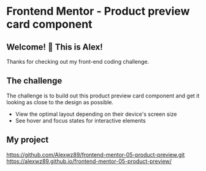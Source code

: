 # Frontend Mentor - Product preview card component

## Welcome! 👋 This is Alex!

Thanks for checking out my front-end coding challenge.

## The challenge

The challenge is to build out this product preview card component and get it looking as close to the design as possible.

- View the optimal layout depending on their device's screen size
- See hover and focus states for interactive elements

## My project

https://github.com/Alexwz89/frontend-mentor-05-product-preview.git
https://alexwz89.github.io/frontend-mentor-05-product-preview/
